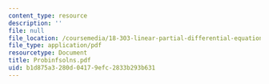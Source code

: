 ```yaml
---
content_type: resource
description: ''
file: null
file_location: /coursemedia/18-303-linear-partial-differential-equations-fall-2006/b1d875a3280d04179efc2833b293b631_Probinfsolns.pdf
file_type: application/pdf
resourcetype: Document
title: Probinfsolns.pdf
uid: b1d875a3-280d-0417-9efc-2833b293b631
---
```

